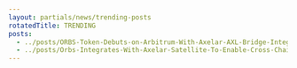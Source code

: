 ```yaml
---
layout: partials/news/trending-posts
rotatedTitle: TRENDING
posts:
  - ../posts/ORBS-Token-Debuts-on-Arbitrum-With-Axelar-AXL-Bridge-Integration.md
  - ../posts/Orbs-Integrates-With-Axelar-Satellite-To-Enable-Cross-Chain-Token-Swaps-Across-5-Blockchains.md
---
```


